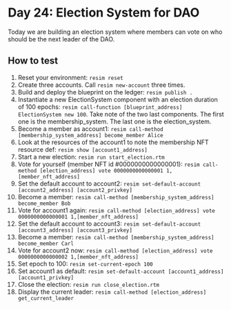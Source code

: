 # Day 24: Election System for DAO
Today we are building an election system where members can vote on who should be the next leader of the DAO.

## How to test
1. Reset your environment: `resim reset`
1. Create three accounts. Call `resim new-account` three times.
1. Build and deploy the blueprint on the ledger: `resim publish .`
1. Instantiate a new ElectionSystem component with an election duration of 100 epochs: `resim call-function [blueprint_address] ElectionSystem new 100`. Take note of the two last components. The first one is the membership_system. The last one is the election_system.
1. Become a member as account1: `resim call-method [membership_system_address] become_member Alice`
1. Look at the resources of the account1 to note the membership NFT resource def: `resim show [account1_address]`
1. Start a new election: `resim run start_election.rtm`
1. Vote for yourself (member NFT id #0000000000000001): `resim call-method [election_address] vote 0000000000000001 1,[member_nft_address]`
1. Set the default account to account2: `resim set-default-account [account2_address] [account2_privkey]`
1. Become a member: `resim call-method [membership_system_address] become_member Bob`
1. Vote for account1 again: `resim call-method [election_address] vote 0000000000000001 1,[member_nft_address]`
1. Set the default account to account3: `resim set-default-account [account3_address] [account3_privkey]`
1. Become a member: `resim call-method [membership_system_address] become_member Carl`
1. Vote for account2 now: `resim call-method [election_address] vote 0000000000000002 1,[member_nft_address]`
1. Set epoch to 100: `resim set-current-epoch 100`
1. Set account1 as default: `resim set-default-account [account1_address] [account1_privkey]`
1. Close the election: `resim run close_election.rtm`
1. Display the current leader: `resim call-method [election_address] get_current_leader`